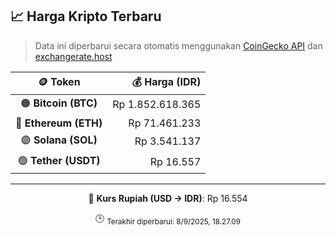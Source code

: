 

<!-- HARGA_KRIPTO -->
## 📈 Harga Kripto Terbaru

> Data ini diperbarui secara otomatis menggunakan [CoinGecko API](https://www.coingecko.com/) dan [exchangerate.host](https://exchangerate.host/)

<div align="center">

| 🪙 Token | 💰 Harga (IDR) |
|:------:|---------------:|
| 🟠 **Bitcoin (BTC)**   | Rp 1.852.618.365 |
| 🔵 **Ethereum (ETH)**  | Rp 71.461.233 |
| 🟣 **Solana (SOL)**    | Rp 3.541.137 |
| 🟢 **Tether (USDT)**   | Rp 16.557 |

---

💱 **Kurs Rupiah (USD → IDR)**: Rp 16.554

🕒 <sub>Terakhir diperbarui: 8/9/2025, 18.27.09</sub>

</div>
<!-- /HARGA_KRIPTO -->